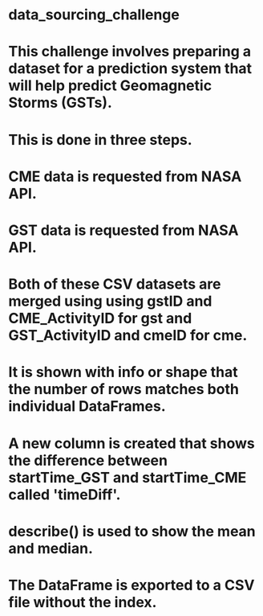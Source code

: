 # data_sourcing_challenge

# This challenge involves preparing a dataset for a prediction system that will help predict Geomagnetic Storms (GSTs).

# This is done in three steps.

# CME data is requested from NASA API.

# GST data is requested from NASA API.

# Both of these CSV datasets are merged using using gstID and CME_ActivityID for gst and GST_ActivityID and cmeID for cme.

# It is shown with info or shape that the number of rows matches both individual DataFrames. 

# A new column is created that shows the difference between startTime_GST and startTime_CME called 'timeDiff'.

# describe() is used to show the mean and median.

# The DataFrame is exported to a CSV file without the index.

